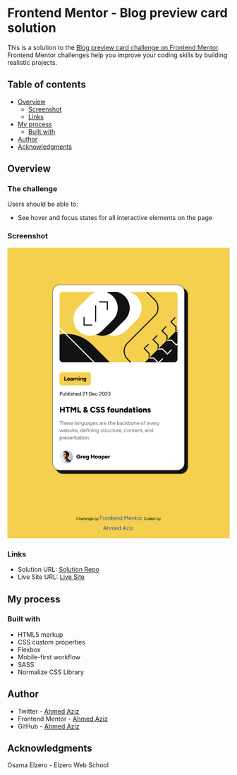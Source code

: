 # Frontend Mentor - Blog preview card solution

This is a solution to the [Blog preview card challenge on Frontend Mentor](https://www.frontendmentor.io/challenges/blog-preview-card-ckPaj01IcS). Frontend Mentor challenges help you improve your coding skills by building realistic projects.

## Table of contents

- [Overview](#overview)
  - [Screenshot](#screenshot)
  - [Links](#links)
- [My process](#my-process)
  - [Built with](#built-with)
- [Author](#author)
- [Acknowledgments](#acknowledgments)

## Overview

### The challenge

Users should be able to:

- See hover and focus states for all interactive elements on the page

### Screenshot

![Preview Solution](my-solution.png)

### Links

- Solution URL: [Solution Repo](https://github.com/Abo3bazez/Blog-Card)
- Live Site URL: [Live Site](https://abo3bazez.github.io/Blog-Card/)

## My process

### Built with

- HTML5 markup
- CSS custom properties
- Flexbox
- Mobile-first workflow
- SASS
- Normalize CSS Library

## Author

- Twitter - [Ahmed Aziz](https://twitter.com/Abo_3bazez)
- Frontend Mentor - [Ahmed Aziz](https://www.frontendmentor.io/profile/Abo3bazez)
- GitHub - [Ahmed Aziz](https://github.com/Abo3bazez)

## Acknowledgments

Osama Elzero - Elzero Web School
